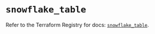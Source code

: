 # `snowflake_table`

Refer to the Terraform Registry for docs: [`snowflake_table`](https://registry.terraform.io/providers/snowflakedb/snowflake/2.4.0/docs/resources/table).

